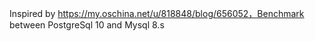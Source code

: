 Inspired by https://my.oschina.net/u/818848/blog/656052，Benchmark between PostgreSql 10 and Mysql 8.s